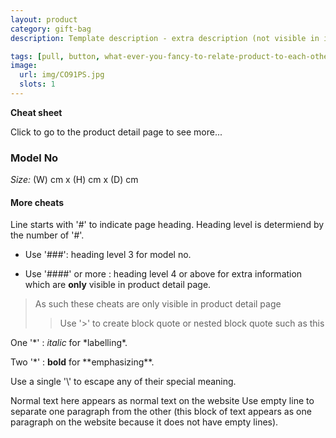 ```yaml
---
layout: product
category: gift-bag
description: Template description - extra description (not visible in iPhone Safari)

tags: [pull, button, what-ever-you-fancy-to-relate-product-to-each-other]
image:
  url: img/CO91PS.jpg
  slots: 1
---
```


**Cheat sheet**

Click to go to the product detail page to see more...

### Model No

*Size:* (W) cm x (H) cm x (D) cm

#### More cheats

Line starts with '#' to indicate page heading. Heading level is determiend by the number of '#'.

- Use '###': heading level 3 for model no.

- Use '####' or more : heading level 4 or above for extra information which are **only** visible in product detail page.

> As such these cheats are only visible in product detail page
>
>> Use '>' to create block quote or nested block quote such as this

One '\*' : *italic* for \*labelling\*.

Two '\*' : **bold** for \*\*emphasizing\*\*.

Use a single '\\' to escape any of their special meaning.

Normal text here appears as normal text on the website
Use empty line to separate one paragraph from the other
(this block of text appears as one paragraph on the
website because it does not have empty lines).
